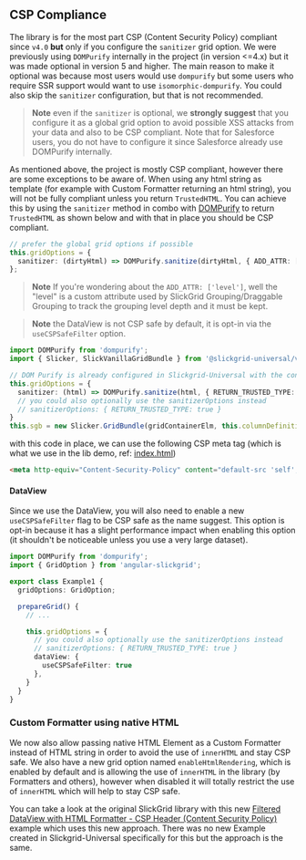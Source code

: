 ## CSP Compliance
The library is for the most part CSP (Content Security Policy) compliant since `v4.0` **but** only if you configure the `sanitizer` grid option. We were previously using `DOMPurify` internally in the project (in version <=4.x) but it was made optional in version 5 and higher. The main reason to make it optional was because most users would use `dompurify` but some users who require SSR support would want to use `isomorphic-dompurify`. You could also skip the `sanitizer` configuration, but that is not recommended.

> **Note** even if the `sanitizer` is optional, we **strongly suggest** that you configure it as a global grid option to avoid possible XSS attacks from your data and also to be CSP compliant. Note that for Salesforce users, you do not have to configure it since Salesforce already use DOMPurify internally.

As mentioned above, the project is mostly CSP compliant, however there are some exceptions to be aware of. When using any html string as template (for example with Custom Formatter returning an html string), you will not be fully compliant unless you return `TrustedHTML`. You can achieve this by using the `sanitizer` method in combo with [DOMPurify](https://github.com/cure53/DOMPurify) to return `TrustedHTML` as shown below and with that in place you should be CSP compliant.

```ts
// prefer the global grid options if possible
this.gridOptions = {
  sanitizer: (dirtyHtml) => DOMPurify.sanitize(dirtyHtml, { ADD_ATTR: ['level'], RETURN_TRUSTED_TYPE: true })
};
```

> **Note** If you're wondering about the `ADD_ATTR: ['level']`, well the "level" is a custom attribute used by SlickGrid Grouping/Draggable Grouping to track the grouping level depth and it must be kept.

> **Note** the DataView is not CSP safe by default, it is opt-in via the `useCSPSafeFilter` option.

```typescript
import DOMPurify from 'dompurify';
import { Slicker, SlickVanillaGridBundle } from '@slickgrid-universal/vanilla-bundle';

// DOM Purify is already configured in Slickgrid-Universal with the configuration shown below
this.gridOptions = {
  sanitizer: (html) => DOMPurify.sanitize(html, { RETURN_TRUSTED_TYPE: true }),
  // you could also optionally use the sanitizerOptions instead
  // sanitizerOptions: { RETURN_TRUSTED_TYPE: true }
}
this.sgb = new Slicker.GridBundle(gridContainerElm, this.columnDefinitions, this.gridOptions, this.dataset);
```

with this code in place, we can use the following CSP meta tag (which is what we use in the lib demo, ref: [index.html](https://github.com/ghiscoding/slickgrid-universal/blob/master/examples/vite-demo-vanilla-bundle/index.html#L8-L14))
```html
<meta http-equiv="Content-Security-Policy" content="default-src 'self'; script-src 'self'; style-src 'self' 'nonce-random-string'; require-trusted-types-for 'script'; trusted-types dompurify">
```

#### DataView
Since we use the DataView, you will also need to enable a new `useCSPSafeFilter` flag to be CSP safe as the name suggest. This option is opt-in because it has a slight performance impact when enabling this option (it shouldn't be noticeable unless you use a very large dataset).

```typescript
import DOMPurify from 'dompurify';
import { GridOption } from 'angular-slickgrid';

export class Example1 {
  gridOptions: GridOption;

  prepareGrid() {
    // ...

    this.gridOptions = {
      // you could also optionally use the sanitizerOptions instead
      // sanitizerOptions: { RETURN_TRUSTED_TYPE: true }
      dataView: {
        useCSPSafeFilter: true
      },
    }
  }
}
```

### Custom Formatter using native HTML
We now also allow passing native HTML Element as a Custom Formatter instead of HTML string in order to avoid the use of `innerHTML` and stay CSP safe. We also have a new grid option named `enableHtmlRendering`, which is enabled by default and is allowing the use of `innerHTML` in the library (by Formatters and others), however when disabled it will totally restrict the use of `innerHTML` which will help to stay CSP safe.

You can take a look at the original SlickGrid library with this new [Filtered DataView with HTML Formatter - CSP Header (Content Security Policy)](https://6pac.github.io/SlickGrid/examples/example4-model-html-formatters.html) example which uses this new approach. There was no new Example created in Slickgrid-Universal specifically for this but the approach is the same.